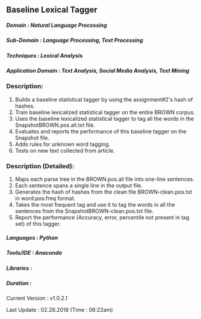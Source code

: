## Baseline Lexical Tagger

##### Domain             : Natural Language Processing
##### Sub-Domain         : Language Processing, Text Processing
##### Techniques         : Lexical Analysis
##### Application Domain : Text Analysis, Social Media Analysis, Text Mining

### Description:
1.	Builds a baseline statistical tagger by using the assignment#2's hash of hashes.
2.	Train baseline lexicalized statistical tagger on the entire BROWN corpus.
3.	Uses the baseline lexicalized statistical tagger to tag all the words in the SnapshotBROWN.pos.all.txt file.
4.	Evaluates and reports the performance of this baseline tagger on the Snapshot file.
5.	Adds rules for unknown word tagging.
6.	Tests on new text collected from article.

### Description (Detailed):
1.	Maps each parse tree in the BROWN.pos.all file into one-line sentences.
2.	Each sentence spans a single line in the output file.
3.	Generates the hash of hashes from the clean file BROWN-clean.pos.txt in word:pos:freq format.
4.	Takes the most frequent tag and use it to tag the words in all the sentences from the SnapshotBROWN-clean.pos.txt file.
5.	Report the performance (Accuracy, error, percentile not present in tag set) of this tagger.

##### Languages   : Python
##### Tools/IDE   : Anaconda
##### Libraries   : 

##### Duration    : 

Current Version  : v1.0.2.1

Last Update      : 02.28.2018 (Time : 06:22am)

